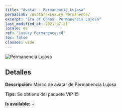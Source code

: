 ```yaml
---
title: "Avatar - Permanencia Lujosa"
permalink: /Avatars/Luxury Permanence/
excerpt: "Era of Chaos  Permanencia Lujosa"
last_modified_at: 2021-07-21
locale: es
ref: "Luxury Permanence.md"
toc: false
classes: wide
---
```

 ![Permanencia Lujosa](/images/a/avatarFrame_80.png)

## Detalles

 **Descripción:** Marco de avatar de Permanencia Lujosa 

 **Tips:** Se obtiene del paquete VIP 15 

 **Is available:**  + 

